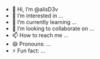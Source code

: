 - 👋 Hi, I’m @alisD3v
- 👀 I’m interested in ...
- 🌱 I’m currently learning ...
- 💞️ I’m looking to collaborate on ...
- 📫 How to reach me ...
- 😄 Pronouns: ...
- ⚡ Fun fact: ...

<!---
alisD3v/alisD3v is a ✨ special ✨ repository because its `README.md` (this file) appears on your GitHub profile.
You can click the Preview link to take a look at your changes.
--->
